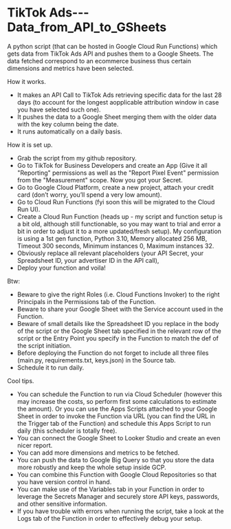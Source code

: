 # TikTok Ads---Data_from_API_to_GSheets
A python script (that can be hosted in Google Cloud Run Functions) which gets data from TikTok Ads API and pushes them to a Google Sheets. 
The data fetched correspond to an ecommerce business thus certain dimensions and metrics have been selected.

How it works.
- It makes an API Call to TikTok Ads retrieving specific data for the last 28 days (to account for the longest aopplicable attribution window in case you have selected such one).
- It pushes the data to a Google Sheet merging them with the older data with the key column being the date.
- It runs automatically on a daily basis.

How it is set up.
- Grab the script from my github repository.
- Go to TikTok for Business Developers and create an App (Give it all "Reporting" permissions as well as the "Report Pixel Event" permission from the "Measurement" scope. Now you got your Secret. 
- Go to Google Cloud Platform, create a new project, attach your credit card (don’t worry, you’ll spend a very low amount).
- Go to Cloud Run Functions (fyi soon this will be migrated to the Cloud Run UI).
- Create a Cloud Run Function (heads up - my script and function setup is a bit old, although still functionable, so you may want to trial and error a bit in order to adjust it to a more updated/fresh setup). My configuration is using a 1st gen function, Python 3.10, Memory allocated 256 MB, Timeout 300 seconds, Minimum instances 0, Maximum instances 32.
- Obviously replace all relevant placeholders (your API Secret, your Spreadsheet ID, your advertiser ID in the API call),
- Deploy your function and voila!

Btw:
- Beware to give the right Roles (i.e. Cloud Functions Invoker) to the right Principals in the Permissions tab of the Function.
- Beware to share your Google Sheet with the Service account used in the Function.
- Beware of small details like the Spreadsheet ID you replace in the body of the script or the Google Sheet tab specified in the relevant row of the script or the Entry Point you specify in the Function to match the def of the script initiation.
- Before deploying the Function do not forget to include all three files (main.py, requirements.txt, keys.json) in the Source tab.
- Schedule it to run daily.

Cool tips.
- You can schedule the Function to run via Cloud Scheduler (however this may increase the costs, so perform first some calculations to estimate the amount). Or you can use the Apps Scripts attached to your Google Sheet in order to invoke the Function via URL (you can find the URL in the Trigger tab of the Function) and schedule this Apps Script to run daily (this scheduler is totally free).
- You can connect the Google Sheet to Looker Studio and create an even nicer report.
- You can add more dimensions and metrics to be fetched.
- You can push the data to Google Big Query so that you store the data more robustly and keep the whole setup inside GCP.
- You can combine this Function with Google Cloud Repositories so that you have version control in hand.
- You can make use of the Variables tab in your Function in order to leverage the Secrets Manager and securely store API keys, passwords, and other sensitive information.  
- If you have trouble with errors when running the script, take a look at the Logs tab of the Function in order to effectively debug your setup.
